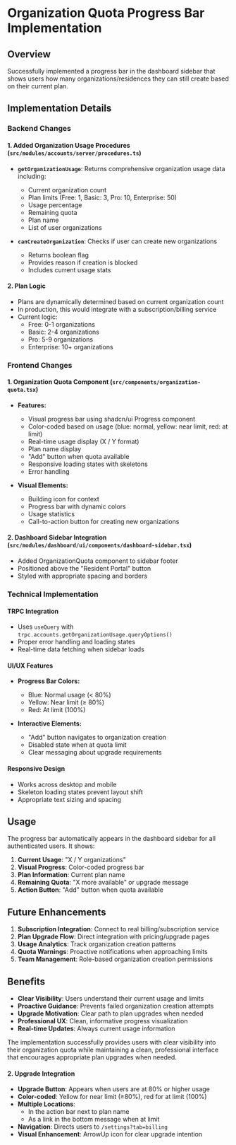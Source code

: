 # Organization Quota Progress Bar Implementation

## Overview

Successfully implemented a progress bar in the dashboard sidebar that shows users how many organizations/residences they can still create based on their current plan.

## Implementation Details

### Backend Changes

#### 1. Added Organization Usage Procedures (`src/modules/accounts/server/procedures.ts`)

- **`getOrganizationUsage`**: Returns comprehensive organization usage data including:

  - Current organization count
  - Plan limits (Free: 1, Basic: 3, Pro: 10, Enterprise: 50)
  - Usage percentage
  - Remaining quota
  - Plan name
  - List of user organizations

- **`canCreateOrganization`**: Checks if user can create new organizations
  - Returns boolean flag
  - Provides reason if creation is blocked
  - Includes current usage stats

#### 2. Plan Logic

- Plans are dynamically determined based on current organization count
- In production, this would integrate with a subscription/billing service
- Current logic:
  - Free: 0-1 organizations
  - Basic: 2-4 organizations
  - Pro: 5-9 organizations
  - Enterprise: 10+ organizations

### Frontend Changes

#### 1. Organization Quota Component (`src/components/organization-quota.tsx`)

- **Features:**

  - Visual progress bar using shadcn/ui Progress component
  - Color-coded based on usage (blue: normal, yellow: near limit, red: at limit)
  - Real-time usage display (X / Y format)
  - Plan name display
  - "Add" button when quota available
  - Responsive loading states with skeletons
  - Error handling

- **Visual Elements:**
  - Building icon for context
  - Progress bar with dynamic colors
  - Usage statistics
  - Call-to-action button for creating new organizations

#### 2. Dashboard Sidebar Integration (`src/modules/dashboard/ui/components/dashboard-sidebar.tsx`)

- Added OrganizationQuota component to sidebar footer
- Positioned above the "Resident Portal" button
- Styled with appropriate spacing and borders

### Technical Implementation

#### TRPC Integration

- Uses `useQuery` with `trpc.accounts.getOrganizationUsage.queryOptions()`
- Proper error handling and loading states
- Real-time data fetching when sidebar loads

#### UI/UX Features

- **Progress Bar Colors:**

  - Blue: Normal usage (< 80%)
  - Yellow: Near limit (≥ 80%)
  - Red: At limit (100%)

- **Interactive Elements:**
  - "Add" button navigates to organization creation
  - Disabled state when at quota limit
  - Clear messaging about upgrade requirements

#### Responsive Design

- Works across desktop and mobile
- Skeleton loading states prevent layout shift
- Appropriate text sizing and spacing

## Usage

The progress bar automatically appears in the dashboard sidebar for all authenticated users. It shows:

1. **Current Usage**: "X / Y organizations"
2. **Visual Progress**: Color-coded progress bar
3. **Plan Information**: Current plan name
4. **Remaining Quota**: "X more available" or upgrade message
5. **Action Button**: "Add" button when quota available

## Future Enhancements

1. **Subscription Integration**: Connect to real billing/subscription service
2. **Plan Upgrade Flow**: Direct integration with pricing/upgrade pages
3. **Usage Analytics**: Track organization creation patterns
4. **Quota Warnings**: Proactive notifications when approaching limits
5. **Team Management**: Role-based organization creation permissions

## Benefits

- **Clear Visibility**: Users understand their current usage and limits
- **Proactive Guidance**: Prevents failed organization creation attempts
- **Upgrade Motivation**: Clear path to plan upgrades when needed
- **Professional UX**: Clean, informative progress visualization
- **Real-time Updates**: Always current usage information

The implementation successfully provides users with clear visibility into their organization quota while maintaining a clean, professional interface that encourages appropriate plan upgrades when needed.

#### 2. Upgrade Integration

- **Upgrade Button**: Appears when users are at 80% or higher usage
- **Color-coded**: Yellow for near limit (≥80%), red for at limit (100%)
- **Multiple Locations**:
  - In the action bar next to plan name
  - As a link in the bottom message when at limit
- **Navigation**: Directs users to `/settings?tab=billing`
- **Visual Enhancement**: ArrowUp icon for clear upgrade intention
